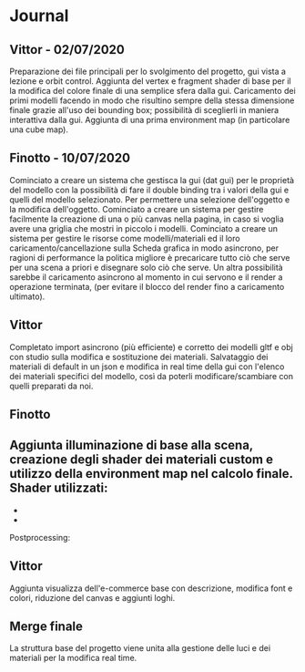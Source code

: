 # Journal

## Vittor - 02/07/2020
Preparazione dei file principali per lo svolgimento del progetto, gui vista a lezione e orbit control.
Aggiunta del vertex e fragment shader di base per il la modifica del colore finale di una semplice sfera dalla gui.
Caricamento dei primi modelli facendo in modo che risultino sempre della stessa dimensione finale grazie all'uso dei bounding box; possibilità di sceglierli in maniera interattiva dalla gui.
Aggiunta di una prima environment map (in particolare una cube map).

## Finotto - 10/07/2020
Cominciato a creare un sistema che gestisca la gui (dat gui) per le proprietà del modello con la possibilità di fare il double binding tra i valori della gui e quelli del modello selezionato. Per permettere una selezione dell'oggetto e la modifica dell'oggetto.
Cominciato a creare un sistema per gestire facilmente la creazione di una o più canvas nella pagina, in caso si voglia avere una griglia che mostri in piccolo i modelli.
Cominciato a creare un sistema per gestire le risorse come modelli/materiali ed il loro caricamento/cancellazione sulla Scheda grafica in modo asincrono, per ragioni di performance la politica migliore è precaricare tutto ciò che serve per una scena a priori e disegnare solo ciò che serve. Un altra possibilità sarebbe il caricamento asincrono al momento in cui servono e il render a operazione terminata, (per evitare il blocco del render fino a caricamento ultimato).

## Vittor
Completato import asincrono (più efficiente) e corretto dei modelli gltf e obj con studio sulla modifica e sostituzione dei materiali. Salvataggio dei materiali di default in un json e modifica in real time della gui con l'elenco dei materiali specifici del modello, così da poterli modificare/scambiare con quelli preparati da noi.

## Finotto
Aggiunta illuminazione di base alla scena, creazione degli shader dei materiali custom e utilizzo della environment map nel calcolo finale.
Shader utilizzati:
-
-
-

Postprocessing:

## Vittor
Aggiunta visualizza dell'e-commerce base con descrizione, modifica font e colori, riduzione del canvas e aggiunti loghi.


## Merge finale
La struttura base del progetto viene unita alla gestione delle luci e dei materiali per la modifica real time.

